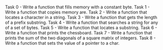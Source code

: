 Task 0 - Write a function that fills memory with a constant byte.
Task 1 - Write a function that copies memory are.
Task 2 - Write a function that locates a character in a string.
Task 3 - Write a function that gets the length of a prefix substring.
Task 4 - Write a function that searches a string for any of a set of bytes.
Task 5 - Write a function that locates a substring.
Task 6 - Write a function that prints the chessboard.
Task 7 - Write a function that prints the sum of the two diagonals of a square matrix of integers.
Task 8 - Write a function that sets the value of a pointer to a char.

